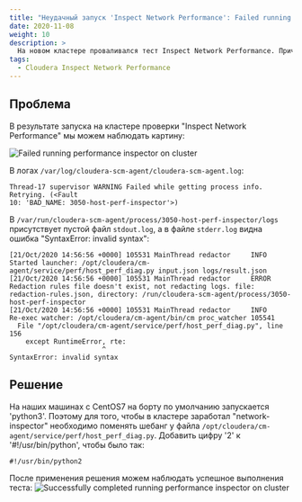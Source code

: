 ```yaml
---
title: "Неудачный запуск 'Inspect Network Performance': Failed running performance inspector on cluster"
date: 2020-11-08
weight: 10
description: >
  На новом кластере проваливался тест Inspect Network Performance. Причина в установленном по умолчанию python3 на CentOS7.
tags:
  - Cloudera Inspect Network Performance
---
```


## Проблема

В результате запуска на кластере проверки "Inspect Network Performance" мы можем наблюдать картину:

![Failed running performance inspector on cluster](/img/neudachnyi-zapusk-inspect-network-performance-failed-running-performance-inspector-on-cluster/failed_running_performance_inspector_on_cluster.png)

В логах `/var/log/cloudera-scm-agent/cloudera-scm-agent.log`:
```
Thread-17 supervisor WARNING Failed while getting process info. Retrying. (<Fault
10: 'BAD_NAME: 3050-host-perf-inspector'>)
```

В `/var/run/cloudera-scm-agent/process/3050-host-perf-inspector/logs` присутствует пустой файл `stdout.log`, а в файле `stderr.log` видна ошибка "SyntaxError: invalid syntax":
```
[21/Oct/2020 14:56:56 +0000] 105531 MainThread redactor     INFO     Started launcher: /opt/cloudera/cm-agent/service/perf/host_perf_diag.py input.json logs/result.json
[21/Oct/2020 14:56:56 +0000] 105531 MainThread redactor     ERROR    Redaction rules file doesn't exist, not redacting logs. file: redaction-rules.json, directory: /run/cloudera-scm-agent/process/3050-host-perf-inspector
[21/Oct/2020 14:56:56 +0000] 105531 MainThread redactor     INFO     Re-exec watcher: /opt/cloudera/cm-agent/bin/cm proc_watcher 105541
  File "/opt/cloudera/cm-agent/service/perf/host_perf_diag.py", line 156
    except RuntimeError, rte:
                       ^
SyntaxError: invalid syntax
```

## Решение
На наших машинах с CentOS7 на борту по умолчанию запускается 'python3'. Поэтому для того, чтобы в кластере заработал "network-inspector" необходимо поменять шебанг у файла `/opt/cloudera/cm-agent/service/perf/host_perf_diag.py`. Добавить цифру '2' к '#!/usr/bin/python', чтобы было так:
```
#!/usr/bin/python2
```

После применения решения можем наблюдать успешное выполнения теста:
![Successfully completed running performance inspector on cluster](/img/neudachnyi-zapusk-inspect-network-performance-failed-running-performance-inspector-on-cluster/successfully_completed_running_performance_inspector_on_cluster.png)
